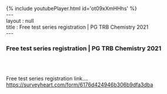 {% include youtubePlayer.html id='ot09xXmHHhs' %}<br>---<br>layout : null<br>title : Free test series registration | PG TRB Chemistry 2021<br>---<br><h3>Free test series registration | PG TRB Chemistry 2021</h3><br><br><p>Free test series registration link....
https://surveyheart.com/form/6176d424946b306b9dfa3dba</p><br>